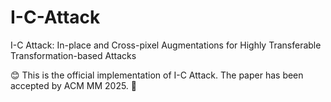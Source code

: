 # I-C-Attack
I-C Attack: In-place and Cross-pixel Augmentations for Highly Transferable Transformation-based Attacks

😊 This is the official implementation of I-C Attack. The paper has been accepted by ACM MM 2025. 🙌
